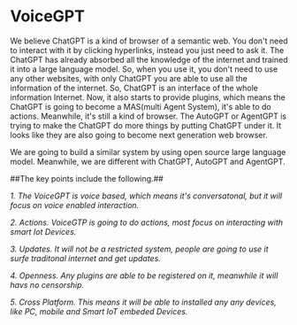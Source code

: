 # VoiceGPT
We believe ChatGPT is a kind of browser of a semantic web. You don't need to interact with it by clicking hyperlinks, instead you just need to ask it. The ChatGPT has already absorbed all the knowledge of the internet and trained it into a large language model. So, when you use it, you don't need to use any other websites, with only ChatGPT you are able to use all the information of the internet. So, ChatGPT is an interface of the whole information Internet. Now, it also starts to provide plugins, which means the ChatGPT is going to become a MAS(multi Agent System), it's able to do actions. Meanwhile, it's still a kind of browser. The AutoGPT or AgentGPT is trying to make the ChatGPT do more things by putting ChatGPT under it. It looks like they are also going to become next generation web browser.

We are going to build a similar system by using open source large language model. Meanwhile, we are different with ChatGPT, AutoGPT and AgentGPT. 

##The key points include the following.##

*1. The VoiceGPT is voice based, which means it's conversatonal, but it will focus on voice enabled interaction.*

*2. Actions. VoiceGTP is going to do actions, most focus on interacting with smart Iot Devices.*

*3. Updates. It will not be a restricted system, people are going to use it surfe traditonal internet and get updates.*

*4. Openness. Any plugins are able to be registered on it, meanwhile it will havs no censorship.*

*5. Cross Platform. This means it will be able to installed any any devices, like PC, mobile and Smart IoT embeded Devices.*


